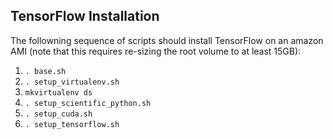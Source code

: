 TensorFlow Installation
-----------------------
The followning sequence of scripts should install TensorFlow on an amazon AMI (note that this
requires re-sizing the root volume to at least 15GB):

1. `. base.sh`
2. `. setup_virtualenv.sh`
3. `mkvirtualenv ds`
4. `. setup_scientific_python.sh`
5. `. setup_cuda.sh`
6. `. setup_tensorflow.sh`

